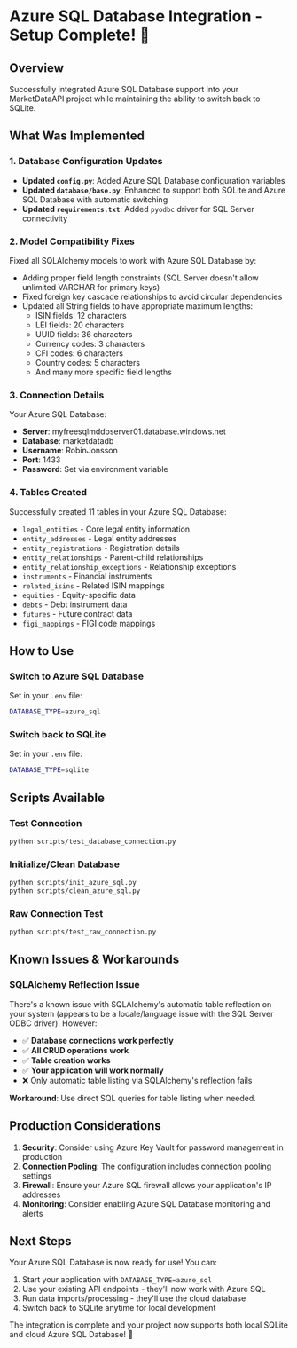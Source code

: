 # Azure SQL Database Integration - Setup Complete! 🎉

## Overview
Successfully integrated Azure SQL Database support into your MarketDataAPI project while maintaining the ability to switch back to SQLite.

## What Was Implemented

### 1. Database Configuration Updates
- **Updated `config.py`**: Added Azure SQL Database configuration variables
- **Updated `database/base.py`**: Enhanced to support both SQLite and Azure SQL Database with automatic switching
- **Updated `requirements.txt`**: Added `pyodbc` driver for SQL Server connectivity

### 2. Model Compatibility Fixes
Fixed all SQLAlchemy models to work with Azure SQL Database by:
- Adding proper field length constraints (SQL Server doesn't allow unlimited VARCHAR for primary keys)
- Fixed foreign key cascade relationships to avoid circular dependencies
- Updated all String fields to have appropriate maximum lengths:
  - ISIN fields: 12 characters
  - LEI fields: 20 characters  
  - UUID fields: 36 characters
  - Currency codes: 3 characters
  - CFI codes: 6 characters
  - Country codes: 5 characters
  - And many more specific field lengths

### 3. Connection Details
Your Azure SQL Database:
- **Server**: myfreesqlmddbserver01.database.windows.net
- **Database**: marketdatadb
- **Username**: RobinJonsson
- **Port**: 1433
- **Password**: Set via environment variable

### 4. Tables Created
Successfully created 11 tables in your Azure SQL Database:
- `legal_entities` - Core legal entity information
- `entity_addresses` - Legal entity addresses
- `entity_registrations` - Registration details
- `entity_relationships` - Parent-child relationships
- `entity_relationship_exceptions` - Relationship exceptions
- `instruments` - Financial instruments
- `related_isins` - Related ISIN mappings
- `equities` - Equity-specific data
- `debts` - Debt instrument data
- `futures` - Future contract data
- `figi_mappings` - FIGI code mappings

## How to Use

### Switch to Azure SQL Database
Set in your `.env` file:
```bash
DATABASE_TYPE=azure_sql
```

### Switch back to SQLite
Set in your `.env` file:
```bash
DATABASE_TYPE=sqlite
```

## Scripts Available

### Test Connection
```bash
python scripts/test_database_connection.py
```

### Initialize/Clean Database
```bash
python scripts/init_azure_sql.py
python scripts/clean_azure_sql.py
```

### Raw Connection Test
```bash
python scripts/test_raw_connection.py
```

## Known Issues & Workarounds

### SQLAlchemy Reflection Issue
There's a known issue with SQLAlchemy's automatic table reflection on your system (appears to be a locale/language issue with the SQL Server ODBC driver). However:

- ✅ **Database connections work perfectly**
- ✅ **All CRUD operations work**
- ✅ **Table creation works**
- ✅ **Your application will work normally**
- ❌ Only automatic table listing via SQLAlchemy's reflection fails

**Workaround**: Use direct SQL queries for table listing when needed.

## Production Considerations

1. **Security**: Consider using Azure Key Vault for password management in production
2. **Connection Pooling**: The configuration includes connection pooling settings
3. **Firewall**: Ensure your Azure SQL firewall allows your application's IP addresses
4. **Monitoring**: Consider enabling Azure SQL Database monitoring and alerts

## Next Steps

Your Azure SQL Database is now ready for use! You can:

1. Start your application with `DATABASE_TYPE=azure_sql`
2. Use your existing API endpoints - they'll now work with Azure SQL
3. Run data imports/processing - they'll use the cloud database
4. Switch back to SQLite anytime for local development

The integration is complete and your project now supports both local SQLite and cloud Azure SQL Database! 🚀
